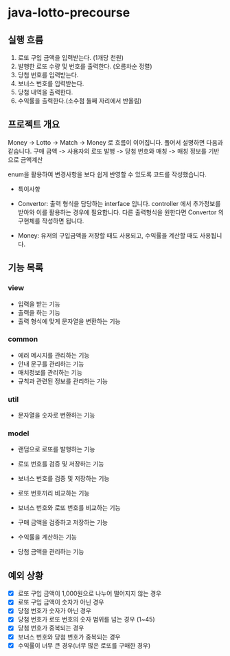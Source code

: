 # java-lotto-precourse

## 실행 흐름

1. 로또 구입 금액을 입력받는다. (1개당 천원)
2. 발행한 로또 수량 및 번호를 출력한다. (오름차순 정렬)
3. 당첨 번호를 입력받는다.
4. 보너스 번호를 입력받는다.
5. 당첨 내역을 출력한다.
6. 수익률을 출력한다.(소수점 둘째 자리에서 반올림)

## 프로젝트 개요

Money -> Lotto -> Match -> Money 로 흐름이 이어집니다.
풀어서 설명하면 다음과 같습니다.
구매 금액 -> 사용자의 로또 발행 -> 당첨 번호와 매칭 -> 매칭 정보를 기반으로 금액계산

enum을 활용하여 변경사항을 보다 쉽게 반영할 수 있도록 코드를 작성했습니다.

- 특이사항

* Convertor: 출력 형식을 담당하는 interface 입니다. controller 에서 추가정보를 받아와 이를 활용하는 경우에 필요합니다.
  다른 출력형식을 원한다면 Convertor 의 구현체를 작성하면 됩니다.

* Money: 유저의 구입금액을 저장할 때도 사용되고, 수익률을 계산할 때도 사용됩니다.

## 기능 목록

### view

- 입력을 받는 기능
- 출력을 하는 기능
- 출력 형식에 맞게 문자열을 변환하는 기능

### common

- 에러 메시지를 관리하는 기능
- 안내 문구를 관리하는 기능
- 매치정보를 관리하는 기능
- 규칙과 관련된 정보를 관리하는 기능

### util

- 문자열을 숫자로 변환하는 기능

### model

- 랜덤으로 로또를 발행하는 기능
- 로또 번호를 검증 및 저장하는 기능

- 보너스 번호를 검증 및 저장하는 기능

- 로또 번호끼리 비교하는 기능
- 보너스 번호와 로또 번호를 비교하는 기능

- 구매 금액을 검증하고 저장하는 기능
- 수익률을 계산하는 기능
- 당첨 금액을 관리하는 기능

## 예외 상황

- [x] 로또 구입 금액이 1,000원으로 나누어 떨어지지 않는 경우
- [x] 로또 구입 금액이 숫자가 아닌 경우
- [x] 당첨 번호가 숫자가 아닌 경우
- [x] 당첨 번호가 로또 번호의 숫자 범위를 넘는 경우 (1~45)
- [x] 당첨 번호가 중복되는 경우
- [x] 보너스 번호와 당첨 번호가 중복되는 경우
- [x] 수익률이 너무 큰 경우(너무 많은 로또를 구매한 경우)
